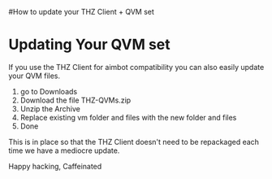 #How to update your THZ Client + QVM set

# Updating Your QVM set #

If you use the THZ Client for aimbot compatibility you can also easily update your
QVM files.

  1. go to Downloads
  1. Download the file THZ-QVMs.zip
  1. Unzip the Archive
  1. Replace existing vm folder and files with the new folder and files
  1. Done


This is in place so that the THZ Client doesn't need to be repackaged each
time we have a mediocre update.



Happy hacking,
Caffeinated